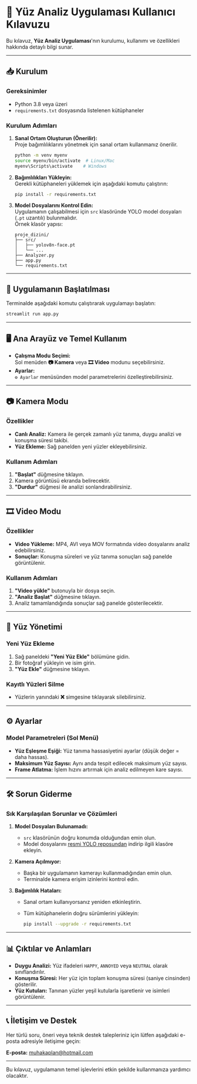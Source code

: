 # 📘 Yüz Analiz Uygulaması Kullanıcı Kılavuzu

Bu kılavuz, **Yüz Analiz Uygulaması**'nın kurulumu, kullanımı ve özellikleri hakkında detaylı bilgi sunar.

---

## 📥 Kurulum

### Gereksinimler

- Python 3.8 veya üzeri
- `requirements.txt` dosyasında listelenen kütüphaneler

### Kurulum Adımları

1. **Sanal Ortam Oluşturun (Önerilir):**  
   Proje bağımlılıklarını yönetmek için sanal ortam kullanmanız önerilir.

   ```bash
   python -m venv myenv
   source myenv/bin/activate  # Linux/Mac
   myenv\Scripts\activate    # Windows
   ```

2. **Bağımlılıkları Yükleyin:**  
   Gerekli kütüphaneleri yüklemek için aşağıdaki komutu çalıştırın:

   ```bash
   pip install -r requirements.txt
   ```

3. **Model Dosyalarını Kontrol Edin:**  
   Uygulamanın çalışabilmesi için `src` klasöründe YOLO model dosyaları (`.pt` uzantılı) bulunmalıdır.  
   Örnek klasör yapısı:

   ```
   proje_dizini/
   ├── src/
   │   ├── yolov8n-face.pt
   │   └── ...
   ├── Analyzer.py
   ├── app.py
   └── requirements.txt
   ```

---

## 🚀 Uygulamanın Başlatılması

Terminalde aşağıdaki komutu çalıştırarak uygulamayı başlatın:

```bash
streamlit run app.py
```

---

## 🖥️ Ana Arayüz ve Temel Kullanım

- **Çalışma Modu Seçimi:**  
  Sol menüden **📷 Kamera** veya **🎞️ Video** modunu seçebilirsiniz.
- **Ayarlar:**  
  `⚙️ Ayarlar` menüsünden model parametrelerini özelleştirebilirsiniz.

---

## 📷 Kamera Modu

### Özellikler

- **Canlı Analiz:** Kamera ile gerçek zamanlı yüz tanıma, duygu analizi ve konuşma süresi takibi.
- **Yüz Ekleme:** Sağ panelden yeni yüzler ekleyebilirsiniz.

### Kullanım Adımları

1. **"Başlat"** düğmesine tıklayın.
2. Kamera görüntüsü ekranda belirecektir.
3. **"Durdur"** düğmesi ile analizi sonlandırabilirsiniz.

---

## 🎞️ Video Modu

### Özellikler

- **Video Yükleme:** MP4, AVI veya MOV formatında video dosyalarını analiz edebilirsiniz.
- **Sonuçlar:** Konuşma süreleri ve yüz tanıma sonuçları sağ panelde görüntülenir.

### Kullanım Adımları

1. **"Video yükle"** butonuyla bir dosya seçin.
2. **"Analiz Başlat"** düğmesine tıklayın.
3. Analiz tamamlandığında sonuçlar sağ panelde gösterilecektir.

---

## 👤 Yüz Yönetimi

### Yeni Yüz Ekleme

1. Sağ paneldeki **"Yeni Yüz Ekle"** bölümüne gidin.
2. Bir fotoğraf yükleyin ve isim girin.
3. **"Yüz Ekle"** düğmesine tıklayın.

### Kayıtlı Yüzleri Silme

- Yüzlerin yanındaki **❌** simgesine tıklayarak silebilirsiniz.

---

## ⚙️ Ayarlar

### Model Parametreleri (Sol Menü)

- **Yüz Eşleşme Eşiği:** Yüz tanıma hassasiyetini ayarlar (düşük değer = daha hassas).
- **Maksimum Yüz Sayısı:** Aynı anda tespit edilecek maksimum yüz sayısı.
- **Frame Atlatma:** İşlem hızını artırmak için analiz edilmeyen kare sayısı.

---

## 🛠️ Sorun Giderme

### Sık Karşılaşılan Sorunlar ve Çözümleri

1. **Model Dosyaları Bulunamadı:**  
   - `src` klasörünün doğru konumda olduğundan emin olun.
   - Model dosyalarını [resmi YOLO reposundan](https://github.com/ultralytics/ultralytics) indirip ilgili klasöre ekleyin.

2. **Kamera Açılmıyor:**  
   - Başka bir uygulamanın kamerayı kullanmadığından emin olun.
   - Terminalde kamera erişim izinlerini kontrol edin.

3. **Bağımlılık Hataları:**  
   - Sanal ortam kullanıyorsanız yeniden etkinleştirin.
   - Tüm kütüphanelerin doğru sürümlerini yükleyin:

     ```bash
     pip install --upgrade -r requirements.txt
     ```

---

## 📊 Çıktılar ve Anlamları

- **Duygu Analizi:** Yüz ifadeleri `HAPPY`, `ANNOYED` veya `NEUTRAL` olarak sınıflandırılır.
- **Konuşma Süresi:** Her yüz için toplam konuşma süresi (saniye cinsinden) gösterilir.
- **Yüz Kutuları:** Tanınan yüzler yeşil kutularla işaretlenir ve isimleri görüntülenir.

---

## 📞 İletişim ve Destek

Her türlü soru, öneri veya teknik destek talepleriniz için lütfen aşağıdaki e-posta adresiyle iletişime geçin:

**E-posta:** [muhakaplan@hotmail.com](mailto:muhakaplan@hotmail.com)

---

Bu kılavuz, uygulamanın temel işlevlerini etkin şekilde kullanmanıza yardımcı olacaktır.

